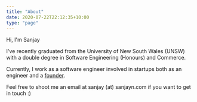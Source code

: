 ```yaml
---
title: "About"
date: 2020-07-22T22:12:35+10:00
type: "page"
---
```


Hi, I'm Sanjay

I've recently graduated from the University of New South Wales (UNSW) with a double degree in Software Engineering (Honours) and Commerce.

Currently, I work as a software engineer involved in startups both as an engineer and a [founder](https://lumaway.com).

Feel free to shoot me an email at sanjay (at) sanjayn.com if you want to get in touch :)